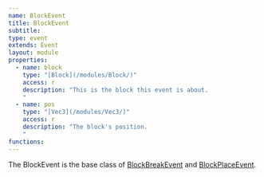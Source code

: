 ```yaml
---
name: BlockEvent
title: BlockEvent
subtitle:
type: event
extends: Event
layout: module
properties:
  - name: block
    type: "[Block](/modules/Block/)"
    access: r
    description: "This is the block this event is about.
    "
  - name: pos
    type: "[Vec3](/modules/Vec3/)"
    access: r
    description: "The block's position.
    "
functions:
---
```


The <span class="notranslate">BlockEvent</span> is the base class of [BlockBreakEvent](/modules/BlockBreakEvent/)
and [BlockPlaceEvent](/modules/BlockPlaceEvent/).

